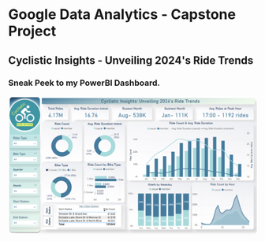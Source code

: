 # Google Data Analytics - Capstone Project
## Cyclistic Insights - Unveiling 2024's Ride Trends

### Sneak Peek to my PowerBI Dashboard. 
![My PowerBI dashboard - Cyclistic Insights](cyclistic_powerbi.png)
